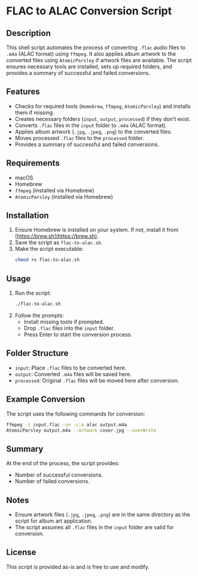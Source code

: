 # FLAC to ALAC Conversion Script

## Description
This shell script automates the process of converting `.flac` audio files to `.m4a` (ALAC format) using `ffmpeg`. It also applies album artwork to the converted files using `AtomicParsley` if artwork files are available. The script ensures necessary tools are installed, sets up required folders, and provides a summary of successful and failed conversions.

## Features
- Checks for required tools (`Homebrew`, `ffmpeg`, `AtomicParsley`) and installs them if missing.
- Creates necessary folders (`input`, `output`, `processed`) if they don't exist.
- Converts `.flac` files in the `input` folder to `.m4a` (ALAC format).
- Applies album artwork (`.jpg`, `.jpeg`, `.png`) to the converted files.
- Moves processed `.flac` files to the `processed` folder.
- Provides a summary of successful and failed conversions.

## Requirements
- macOS
- Homebrew
- `ffmpeg` (installed via Homebrew)
- `AtomicParsley` (installed via Homebrew)

## Installation
1. Ensure Homebrew is installed on your system. If not, install it from [https://brew.sh](https://brew.sh).
2. Save the script as `flac-to-alac.sh`.
3. Make the script executable:
   ```bash
   chmod +x flac-to-alac.sh
   ```

## Usage
1. Run the script:
   ```bash
   ./flac-to-alac.sh
   ```
2. Follow the prompts:
    - Install missing tools if prompted.
    - Drop `.flac` files into the `input` folder.
    - Press Enter to start the conversion process.

## Folder Structure
- `input`: Place `.flac` files to be converted here.
- `output`: Converted `.m4a` files will be saved here.
- `processed`: Original `.flac` files will be moved here after conversion.

## Example Conversion
The script uses the following commands for conversion:
```bash
ffmpeg -i input.flac -vn -c:a alac output.m4a
AtomicParsley output.m4a --artwork cover.jpg --overWrite
```

## Summary
At the end of the process, the script provides:
- Number of successful conversions.
- Number of failed conversions.

## Notes
- Ensure artwork files (`.jpg`, `.jpeg`, `.png`) are in the same directory as the script for album art application.
- The script assumes all `.flac` files in the `input` folder are valid for conversion.

## License
This script is provided as-is and is free to use and modify.
